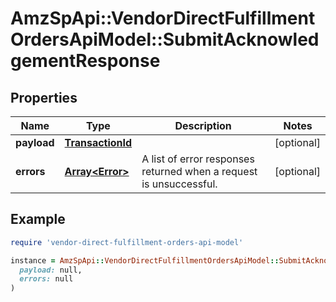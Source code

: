 # AmzSpApi::VendorDirectFulfillmentOrdersApiModel::SubmitAcknowledgementResponse

## Properties

| Name | Type | Description | Notes |
| ---- | ---- | ----------- | ----- |
| **payload** | [**TransactionId**](TransactionId.md) |  | [optional] |
| **errors** | [**Array&lt;Error&gt;**](Error.md) | A list of error responses returned when a request is unsuccessful. | [optional] |

## Example

```ruby
require 'vendor-direct-fulfillment-orders-api-model'

instance = AmzSpApi::VendorDirectFulfillmentOrdersApiModel::SubmitAcknowledgementResponse.new(
  payload: null,
  errors: null
)
```

